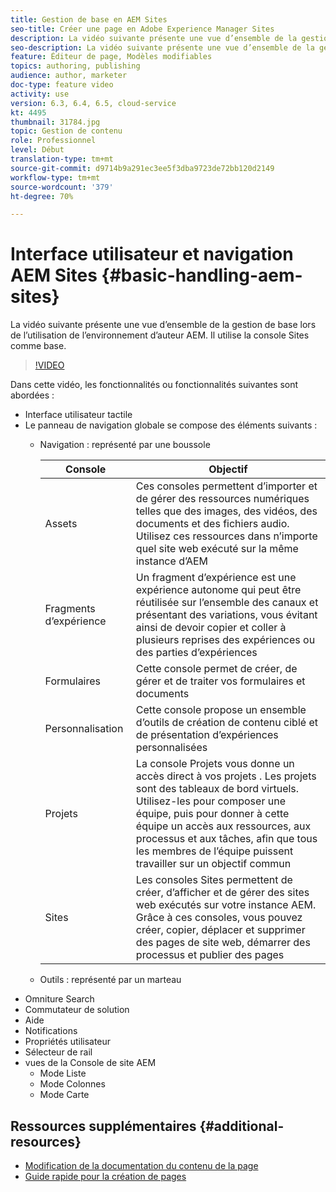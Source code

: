 ```yaml
---
title: Gestion de base en AEM Sites
seo-title: Créer une page en Adobe Experience Manager Sites
description: La vidéo suivante présente une vue d’ensemble de la gestion de base lors de l’utilisation de l’environnement d’auteur AEM. Il utilise la console Sites comme base.
seo-description: La vidéo suivante présente une vue d’ensemble de la gestion de base lors de l’utilisation de l’environnement d’auteur AEM. Il utilise la console Sites comme base.
feature: Éditeur de page, Modèles modifiables
topics: authoring, publishing
audience: author, marketer
doc-type: feature video
activity: use
version: 6.3, 6.4, 6.5, cloud-service
kt: 4495
thumbnail: 31784.jpg
topic: Gestion de contenu
role: Professionnel
level: Début
translation-type: tm+mt
source-git-commit: d9714b9a291ec3ee5f3dba9723de72bb120d2149
workflow-type: tm+mt
source-wordcount: '379'
ht-degree: 70%

---
```



# Interface utilisateur et navigation AEM Sites {#basic-handling-aem-sites}

La vidéo suivante présente une vue d’ensemble de la gestion de base lors de l’utilisation de l’environnement d’auteur AEM. Il utilise la console Sites comme base.

>[!VIDEO](https://video.tv.adobe.com/v/31784?quality=12&learn=on)

Dans cette vidéo, les fonctionnalités ou fonctionnalités suivantes sont abordées :

* Interface utilisateur tactile
* Le panneau de navigation globale se compose des éléments suivants :
   * Navigation : représenté par une boussole

      | Console | Objectif |
      |---|---|
      | Assets | Ces consoles permettent d’importer et de gérer des ressources numériques telles que des images, des vidéos, des documents et des fichiers audio. Utilisez ces ressources dans n’importe quel site web exécuté sur la même instance d’AEM | Communities | Cette console permet de créer et de gérer des sites de communauté pour l’engagement et l’activation | Commerce | Vous permet de gérer les produits, les catalogues de produits et les commandes liés à vos sites de commerce |
      | Fragments d’expérience | Un fragment d’expérience est une expérience autonome qui peut être réutilisée sur l’ensemble des canaux et présentant des variations, vous évitant ainsi de devoir copier et coller à plusieurs reprises des expériences ou des parties d’expériences |
      | Formulaires | Cette console permet de créer, de gérer et de traiter vos formulaires et documents |
      | Personnalisation | Cette console propose un ensemble d’outils de création de contenu ciblé et de présentation d’expériences personnalisées |
      | Projets | La console Projets vous donne un accès direct à vos projets . Les projets sont des tableaux de bord virtuels. Utilisez-les pour composer une équipe, puis pour donner à cette équipe un accès aux ressources, aux processus et aux tâches, afin que tous les membres de l’équipe puissent travailler sur un objectif commun |
      | Sites | Les consoles Sites permettent de créer, d’afficher et de gérer des sites web exécutés sur votre instance AEM. Grâce à ces consoles, vous pouvez créer, copier, déplacer et supprimer des pages de site web, démarrer des processus et publier des pages |

   * Outils : représenté par un marteau
* Omniture Search
* Commutateur de solution
* Aide
* Notifications
* Propriétés utilisateur
* Sélecteur de rail
* vues de la Console de site AEM
   * Mode Liste
   * Mode Colonnes
   * Mode Carte






## Ressources supplémentaires {#additional-resources}

* [Modification de la documentation du contenu de la page](https://docs.adobe.com/content/help/en/experience-manager-cloud-service/sites/authoring/fundamentals/editing-content.html)
* [Guide rapide pour la création de pages](https://docs.adobe.com/content/help/en/experience-manager-cloud-service/sites/authoring/getting-started/quick-start.html)
